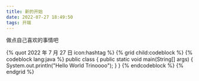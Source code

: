 ```yaml
---
title: 新的开始
date: 2022-07-27 18:49:50
tags: 开端
---
```

做点自己喜欢的事情吧
<!-- more -->
{% quot 2022 年 7 月 27 日 icon:hashtag %}
{% grid child:codeblock %}
{% codeblock lang:java %}
public class {
    public static void main(String[] args) {
        System.out.println("Hello World Trinoooo");
    }
}
{% endcodeblock %}
{% endgrid %}
